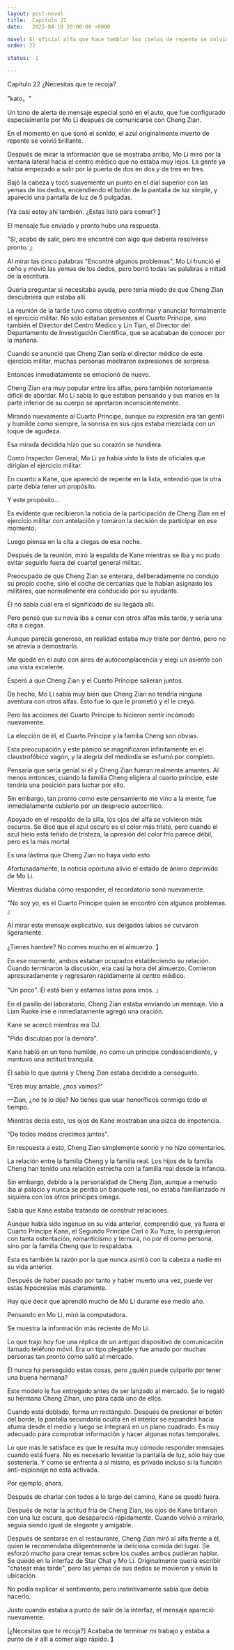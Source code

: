 ```yaml
---
layout: post-novel
title:  Capitulo 22
date:   2025-04-10 20:00:00 +0000

novel: El oficial alfa que hace temblar los cielos de repente se volvió dulce
order: 22

status: -1

---
```


Capítulo 22 ¿Necesitas que te recoja?

"kato。"

Un tono de alerta de mensaje especial sonó en el auto, que fue configurado especialmente por Mo Li después de comunicarse con Cheng Zian.

En el momento en que sonó el sonido, el azul originalmente muerto de repente se volvió brillante.

Después de mirar la información que se mostraba arriba, Mo Li miró por la ventana lateral hacia el centro médico que no estaba muy lejos. La gente ya había empezado a salir por la puerta de dos en dos y de tres en tres.

Bajó la cabeza y tocó suavemente un punto en el dial superior con las yemas de los dedos, encendiendo el botón de la pantalla de luz simple, y apareció una pantalla de luz de 5 pulgadas.

[Ya casi estoy ahí también. ¿Estas listo para comer? 】

El mensaje fue enviado y pronto hubo una respuesta.

"Sí, acabo de salir, pero me encontré con algo que debería resolverse pronto. 』

Al mirar las cinco palabras "Encontré algunos problemas", Mo Li frunció el ceño y movió las yemas de los dedos, pero borró todas las palabras a mitad de la escritura.

Quería preguntar si necesitaba ayuda, pero tenía miedo de que Cheng Zian descubriera que estaba allí.

La reunión de la tarde tuvo como objetivo confirmar y anunciar formalmente el ejercicio militar. No solo estaban presentes el Cuarto Príncipe, sino también el Director del Centro Médico y Lin Tian, el Director del Departamento de Investigación Científica, que se acababan de conocer por la mañana.

Cuando se anunció que Cheng Zian sería el director médico de este ejercicio militar, muchas personas mostraron expresiones de sorpresa.

Entonces inmediatamente se emocionó de nuevo.

Cheng Zian era muy popular entre los alfas, pero también notoriamente difícil de abordar. Mo Li sabía lo que estaban pensando y sus manos en la parte inferior de su cuerpo se apretaron inconscientemente.

Mirando nuevamente al Cuarto Príncipe, aunque su expresión era tan gentil y humilde como siempre, la sonrisa en sus ojos estaba mezclada con un toque de agudeza.

Esa mirada decidida hizo que su corazón se hundiera.

Como Inspector General, Mo Li ya había visto la lista de oficiales que dirigían el ejercicio militar.

En cuanto a Kane, que apareció de repente en la lista, entendió que la otra parte debía tener un propósito.

Y este propósito...

Es evidente que recibieron la noticia de la participación de Cheng Zian en el ejercicio militar con antelación y tomaron la decisión de participar en ese momento.

Luego piensa en la cita a ciegas de esa noche.

Después de la reunión, miró la espalda de Kane mientras se iba y no pudo evitar seguirlo fuera del cuartel general militar.

Preocupado de que Cheng Zian se enterara, deliberadamente no condujo su propio coche, sino el coche de cercanías que le habían asignado los militares, que normalmente era conducido por su ayudante.

Él no sabía cuál era el significado de su llegada allí.

Pero pensó que su novia iba a cenar con otros alfas más tarde, y sería una cita a ciegas.

Aunque parecía generoso, en realidad estaba muy triste por dentro, pero no se atrevía a demostrarlo.

Me quedé en el auto con aires de autocomplacencia y elegí un asiento con una vista excelente.

Esperó a que Cheng Zian y el Cuarto Príncipe salieran juntos.

De hecho, Mo Li sabía muy bien que Cheng Zian no tendría ninguna aventura con otros alfas. Esto fue lo que le prometió y él le creyó.

Pero las acciones del Cuarto Príncipe lo hicieron sentir incómodo nuevamente.

La elección de él, el Cuarto Príncipe y la familia Cheng son obvias.

Esta preocupación y este pánico se magnificaron infinitamente en el claustrofóbico vagón, y la alegría del mediodía se esfumó por completo.

Pensaría que sería genial si él y Cheng Zian fueran realmente amantes. Al menos entonces, cuando la familia Cheng eligiera al cuarto príncipe, este tendría una posición para luchar por ello.

Sin embargo, tan pronto como este pensamiento me vino a la mente, fue inmediatamente cubierto por un desprecio autocrítico.

Apoyado en el respaldo de la silla, los ojos del alfa se volvieron más oscuros. Se dice que el azul oscuro es el color más triste, pero cuando el azul hielo está teñido de tristeza, la opresión del color frío parece débil, pero es la más mortal.

Es una lástima que Cheng Zian no haya visto esto.

Afortunadamente, la noticia oportuna alivió el estado de ánimo deprimido de Mo Li.

Mientras dudaba cómo responder, el recordatorio sonó nuevamente.

"No soy yo, es el Cuarto Príncipe quien se encontró con algunos problemas. 』

Al mirar este mensaje explicativo, sus delgados labios se curvaron ligeramente.

¿Tienes hambre? No comes mucho en el almuerzo. 】

En ese momento, ambos estaban ocupados estableciendo su relación. Cuando terminaron la discusión, era casi la hora del almuerzo. Comieron apresuradamente y regresaron rápidamente al centro médico.

"Un poco". Él está bien y estamos listos para irnos. 』

En el pasillo del laboratorio, Cheng Zian estaba enviando un mensaje. Vio a Lian Ruoke irse e inmediatamente agregó una oración.

Kane se acercó mientras era DJ.

"Pido disculpas por la demora".

Kane habló en un tono humilde, no como un príncipe condescendiente, y mantuvo una actitud tranquila.

Él sabía lo que quería y Cheng Zian estaba decidido a conseguirlo.

"Eres muy amable, ¿nos vamos?"

—Zian, ¿no te lo dije? No tienes que usar honoríficos conmigo todo el tiempo.

Mientras decía esto, los ojos de Kane mostraban una pizca de impotencia.

"De todos modos crecimos juntos".

En respuesta a esto, Cheng Zian simplemente sonrió y no hizo comentarios.

La relación entre la familia Cheng y la familia real. Los hijos de la familia Cheng han tenido una relación estrecha con la familia real desde la infancia.

Sin embargo, debido a la personalidad de Cheng Zian, aunque a menudo iba al palacio y nunca se perdía un banquete real, no estaba familiarizado ni siquiera con los otros príncipes omega.

Sabía que Kane estaba tratando de construir relaciones.

Aunque había sido ingenuo en su vida anterior, comprendió que, ya fuera el Cuarto Príncipe Kane, el Segundo Príncipe Carl o Xu Yuze, lo persiguieron con tanta ostentación, romanticismo y ternura, no por él como persona, sino por la familia Cheng que lo respaldaba.

Esta es también la razón por la que nunca asintió con la cabeza a nadie en su vida anterior.

Después de haber pasado por tanto y haber muerto una vez, puede ver estas hipocresías más claramente.

Hay que decir que aprendió mucho de Mo Li durante ese medio año.

Pensando en Mo Li, miró la computadora.

Se muestra la información más reciente de Mo Li.

Lo que trajo hoy fue una réplica de un antiguo dispositivo de comunicación llamado teléfono móvil. Era un tipo plegable y fue amado por muchas personas tan pronto como salió al mercado.

Él nunca ha perseguido estas cosas, pero ¿quién puede culparlo por tener una buena hermana?

Este modelo le fue entregado antes de ser lanzado al mercado. Se lo regaló su hermana Cheng Zihan, uno para cada uno de ellos.

Cuando está doblado, forma un rectángulo. Después de presionar el botón del borde, la pantalla secundaria oculta en el interior se expandirá hacia afuera desde el medio y luego se integrará en un plano cuadrado. Es muy adecuado para comprobar información y hacer algunas notas temporales.

Lo que más le satisface es que le resulta muy cómodo responder mensajes cuando está fuera. No es necesario levantar la pantalla de luz, sólo hay que sostenerla. Y como se enfrenta a sí mismo, es privado incluso si la función anti-espionaje no está activada.

Por ejemplo, ahora.

Después de charlar con todos a lo largo del camino, Kane se quedó fuera.

Después de notar la actitud fría de Cheng Zian, los ojos de Kane brillaron con una luz oscura, que desapareció rápidamente. Cuando volvió a mirarlo, seguía siendo igual de elegante y amigable.

Después de sentarse en el restaurante, Cheng Zian miró al alfa frente a él, quien le recomendaba diligentemente la deliciosa comida del lugar. Se esforzó mucho para crear temas sobre los cuales ambos pudieran hablar. Se quedó en la interfaz de Star Chat y Mo Li. Originalmente quería escribir "chatear más tarde", pero las yemas de sus dedos se movieron y envió la ubicación.

No podía explicar el sentimiento, pero instintivamente sabía que debía hacerlo.

Justo cuando estaba a punto de salir de la interfaz, el mensaje apareció nuevamente.

[¿Necesitas que te recoja?] Acababa de terminar mi trabajo y estaba a punto de ir allí a comer algo rápido. 】





